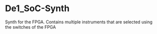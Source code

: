# De1_SoC-Synth
Synth for the FPGA. Contains multiple instruments that are selected using the switches of the FPGA
